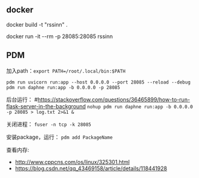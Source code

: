 ## docker
docker build -t "rssinn" .

docker run -it --rm -p 28085:28085 rssinn

## PDM
加入path：`export PATH=/root/.local/bin:$PATH`

`pdm run uvicorn run:app --host 0.0.0.0 --port 28085 --reload --debug`
`pdm run daphne run:app -b 0.0.0.0 -p 28085`

后台运行：
#https://stackoverflow.com/questions/36465899/how-to-run-flask-server-in-the-background
`nohup pdm run daphne run:app -b 0.0.0.0 -p 28085 > log.txt 2>&1 &`


关闭进程： `fuser -n tcp -k 28085`


安装package，运行： `pdm add PackageName`

查看内存:
- http://www.cppcns.com/os/linux/325301.html
- https://blog.csdn.net/qq_43469158/article/details/118441928
